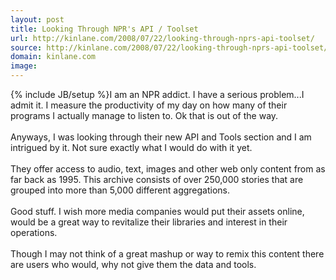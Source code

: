 ```yaml
---
layout: post
title: Looking Through NPR's API / Toolset
url: http://kinlane.com/2008/07/22/looking-through-nprs-api-toolset/
source: http://kinlane.com/2008/07/22/looking-through-nprs-api-toolset/
domain: kinlane.com
image: 
---
```

{% include JB/setup %}I am an NPR addict.  I have a serious problem...I admit it.  I measure the productivity of my day on how many of their programs I actually manage to listen to.  Ok that is out of the way.<br /><br />Anyways, I was looking through their new API and Tools section and I am intrigued by it.  Not sure exactly what I would do with it yet.<br /><br />They offer access to audio, text, images and other web only content from as far back as 1995.   This archive consists of over 250,000 stories that are grouped into more than 5,000 different aggregations.<br /><br />Good stuff.  I wish more media companies would put their assets online, would be a great way to revitalize their libraries and interest in their operations. <br /><br />Though I may not think of a great mashup or way to remix this content there are users who would, why not give them the data and tools.